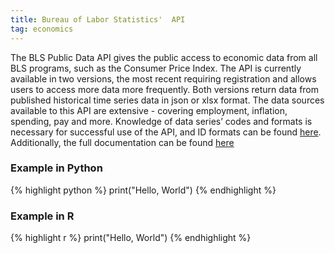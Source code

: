 ```yaml
---
title: Bureau of Labor Statistics'  API
tag: economics
---
```

The BLS Public Data API gives the public access to economic data from all BLS programs, such as the Consumer Price Index. The API is currently available in two versions, the most recent requiring registration and allows users to access more data more frequently. Both versions return data from published historical time series data in json or xlsx format.
The data sources available to this API are extensive - covering employment, inflation, spending, pay and more. Knowledge of data series’ codes and formats is necessary for successful use of the API, and ID formats can be found [here](https://www.bls.gov/help/hlpforma.htm). Additionally, the full documentation can be found [here](https://www.bls.gov/developers/home.htm)

### Example in Python
{% highlight python %}
print("Hello, World")
{% endhighlight %}

### Example in R
{% highlight r %}
print("Hello, World")
{% endhighlight %}

